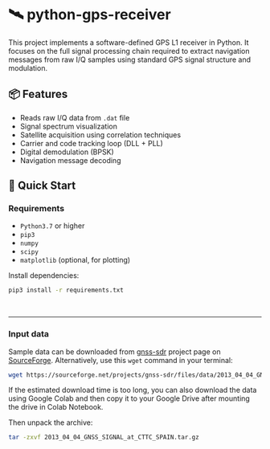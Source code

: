 # 🛰️ python-gps-receiver
This project implements a software-defined GPS L1 receiver in Python. It focuses on the full signal processing chain required to extract navigation messages from raw I/Q samples using standard GPS signal structure and modulation.

## 📦 Features
- Reads raw I/Q data from `.dat` file
- Signal spectrum visualization
- Satellite acquisition using correlation techniques
- Carrier and code tracking loop (DLL + PLL)
- Digital demodulation (BPSK)
- Navigation message decoding

## 🚀 Quick Start

### Requirements
- `Python3.7` or higher
- `pip3`
- `numpy`
- `scipy`
- `matplotlib` (optional, for plotting)

Install dependencies:
```bash
pip3 install -r requirements.txt
```
<br/>

---

### Input data

Sample data can be downloaded from [gnss-sdr](https://github.com/gnss-sdr/gnss-sdr) project page on [SourceForge](https://sourceforge.net/projects/gnss-sdr/files/data/). Alternatively, use this `wget` command in your terminal:<br/>
```bash
wget https://sourceforge.net/projects/gnss-sdr/files/data/2013_04_04_GNSS_SIGNAL_at_CTTC_SPAIN.tar.gz
```
If the estimated download time is too long, you can also download the data using Google Colab and then copy it to your Google Drive after mounting the drive in Colab Notebook.

Then unpack the archive:
```bash
tar -zxvf 2013_04_04_GNSS_SIGNAL_at_CTTC_SPAIN.tar.gz
```